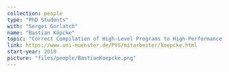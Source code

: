 ```yaml
---
collection: people
type: "PhD Students"
with: "Sergei Gorlatch"
name: "Bastian Köpcke"
topic: "Correct Compilation of High-Level Programs to High-Performance Code"
link: https://www.uni-muenster.de/PVS/mitarbeiter/koepcke.html
start-year: 2018
picture: "files/people/BastianKoepcke.png"
---
```


